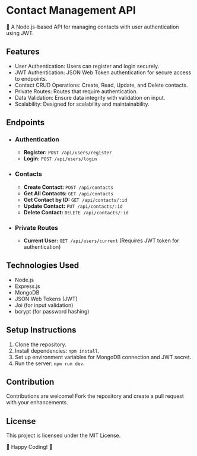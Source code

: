 <!DOCTYPE html>
<html lang="en">
<head>
<meta charset="UTF-8">
<meta name="viewport" content="width=device-width, initial-scale=1.0">

</head>
<body>

<div class="container">
  <h1>Contact Management API</h1>
  <p>📇 A Node.js-based API for managing contacts with user authentication using JWT.</p>
  
  <h2>Features</h2>
  <ul>
    <li>User Authentication: Users can register and login securely.</li>
    <li>JWT Authentication: JSON Web Token authentication for secure access to endpoints.</li>
    <li>Contact CRUD Operations: Create, Read, Update, and Delete contacts.</li>
    <li>Private Routes: Routes that require authentication.</li>
    <li>Data Validation: Ensure data integrity with validation on input.</li>
    <li>Scalability: Designed for scalability and maintainability.</li>
  </ul>
  
  <h2>Endpoints</h2>
  <ul>
    <li>
      <h3>Authentication</h3>
      <ul>
        <li><strong>Register:</strong> <code>POST /api/users/register</code></li>
        <li><strong>Login:</strong> <code>POST /api/users/login</code></li>
      </ul>
    </li>
    <li>
      <h3>Contacts</h3>
      <ul>
        <li><strong>Create Contact:</strong> <code>POST /api/contacts</code></li>
        <li><strong>Get All Contacts:</strong> <code>GET /api/contacts</code></li>
        <li><strong>Get Contact by ID:</strong> <code>GET /api/contacts/:id</code></li>
        <li><strong>Update Contact:</strong> <code>PUT /api/contacts/:id</code></li>
        <li><strong>Delete Contact:</strong> <code>DELETE /api/contacts/:id</code></li>
      </ul>
    </li>
    <li>
      <h3>Private Routes</h3>
      <ul>
        <li><strong>Current User:</strong> <code>GET /api/users/current</code> (Requires JWT token for authentication)</li>
      </ul>
    </li>
  </ul>
  
  <h2>Technologies Used</h2>
  <ul>
    <li>Node.js</li>
    <li>Express.js</li>
    <li>MongoDB</li>
    <li>JSON Web Tokens (JWT)</li>
    <li>Joi (for input validation)</li>
    <li>bcrypt (for password hashing)</li>
  </ul>
  
  <h2>Setup Instructions</h2>
  <ol>
    <li>Clone the repository.</li>
    <li>Install dependencies: <code>npm install</code>.</li>
    <li>Set up environment variables for MongoDB connection and JWT secret.</li>
    <li>Run the server: <code>npm run dev</code>.</li>
  </ol>
  
  <h2>Contribution</h2>
  <p>Contributions are welcome! Fork the repository and create a pull request with your enhancements.</p>
  
  <h2>License</h2>
  <p>This project is licensed under the MIT License.</p>
  
  <p>🚀 Happy Coding! 🚀</p>
</div>

</body>
</html>
